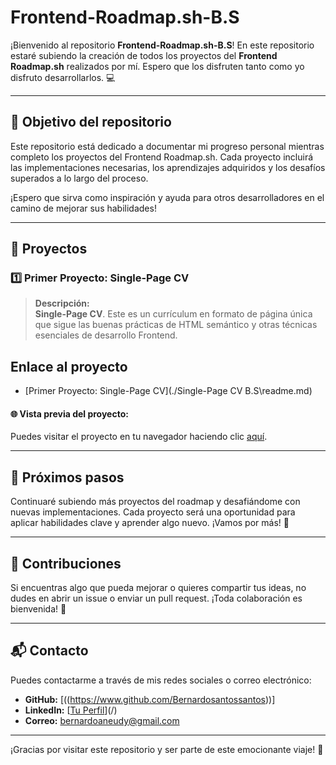 # Frontend-Roadmap.sh-B.S 

¡Bienvenido al repositorio **Frontend-Roadmap.sh-B.S**! En este repositorio estaré subiendo la creación de todos los proyectos del **Frontend Roadmap.sh** realizados por mí. Espero que los disfruten tanto como yo disfruto desarrollarlos. 💻

---

## 📌 Objetivo del repositorio

Este repositorio está dedicado a documentar mi progreso personal mientras completo los proyectos del Frontend Roadmap.sh. Cada proyecto incluirá las implementaciones necesarias, los aprendizajes adquiridos y los desafíos superados a lo largo del proceso. 

¡Espero que sirva como inspiración y ayuda para otros desarrolladores en el camino de mejorar sus habilidades!

---

## 🌟 Proyectos

### 1️⃣ **Primer Proyecto: Single-Page CV**
> **Descripción:**  
 **Single-Page CV**. Este es un currículum en formato de página única que sigue las buenas prácticas de HTML semántico y otras técnicas esenciales de desarrollo Frontend.

 ## Enlace al proyecto
- [Primer Proyecto: Single-Page CV](./Single-Page CV B.S\readme.md)

#### 🌐 **Vista previa del proyecto:**
Puedes visitar el proyecto en tu navegador haciendo clic [aquí](#).



---

## 📖 Próximos pasos

Continuaré subiendo más proyectos del roadmap y desafiándome con nuevas implementaciones. Cada proyecto será una oportunidad para aplicar habilidades clave y aprender algo nuevo. ¡Vamos por más! 🎯

---

## 🤝 Contribuciones

Si encuentras algo que pueda mejorar o quieres compartir tus ideas, no dudes en abrir un issue o enviar un pull request. ¡Toda colaboración es bienvenida! 🙌

---

## 📬 Contacto

Puedes contactarme a través de mis redes sociales o correo electrónico:
- **GitHub:** [((https://www.github.com/Bernardosantossantos))]
- **LinkedIn:** [[Tu Perfil](https://www.linkedin.com/in/bernardo-a-santos-santos-59985b1a2)](/)
- **Correo:** bernardoaneudy@gmail.com

---

¡Gracias por visitar este repositorio y ser parte de este emocionante viaje! 🚀